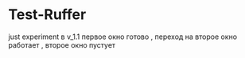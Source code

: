 # Test-Ruffer
just experiment
в v_1.1 первое окно готово , переход на второе окно работает , второе окно пустует
